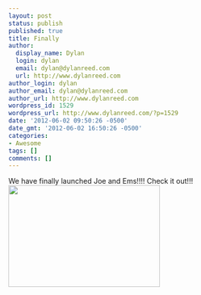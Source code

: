 ```yaml
---
layout: post
status: publish
published: true
title: Finally
author:
  display_name: Dylan
  login: dylan
  email: dylan@dylanreed.com
  url: http://www.dylanreed.com
author_login: dylan
author_email: dylan@dylanreed.com
author_url: http://www.dylanreed.com
wordpress_id: 1529
wordpress_url: http://www.dylanreed.com/?p=1529
date: '2012-06-02 09:50:26 -0500'
date_gmt: '2012-06-02 16:50:26 -0500'
categories:
- Awesome
tags: []
comments: []
---
```

<p>We have finally launched Joe and Ems!!!! Check it out!!!<a href="http://www.joeandem.com"><img class="alignnone size-medium wp-image-1530" title="Screen Shot 2012-06-02 at 10.48.55 AM" src="http://www.dylanreed.com/wp-content/uploads/2012/06/Screen-Shot-2012-06-02-at-10.48.55-AM-300x202.png" alt="" width="300" height="202" /></a></p>
